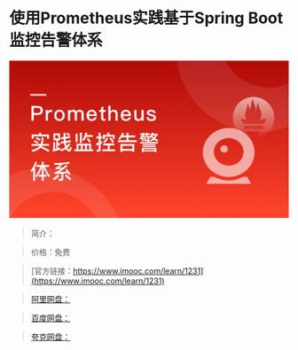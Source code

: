 # 使用Prometheus实践基于Spring Boot监控告警体系

![img](../../assets/5fe4430e0001372905400304.jpg)

> 简介：

> 价格：免费

> [官方链接：https://www.imooc.com/learn/1231](https://www.imooc.com/learn/1231)

> [阿里网盘：]()

> [百度网盘：]()

> [夸克网盘：]()
